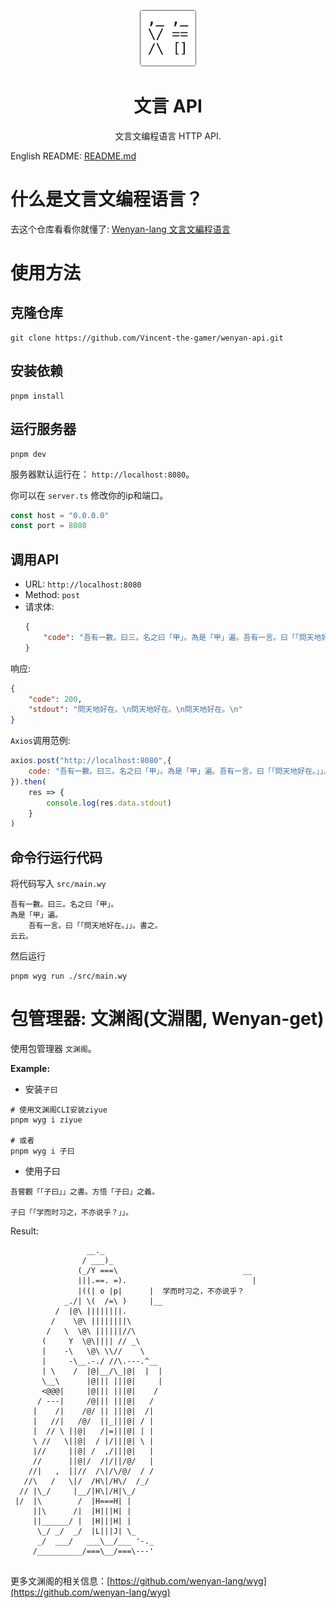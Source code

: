 <p align="center">
    <img src="./.github/wenyan.png" style="height: 90px;"/>
</p>
<h1 align="center">文言 API</h1>
<p align="center">文言文编程语言 HTTP API.</p>

English README: [README.md](./README.md)

# 什么是文言文编程语言？
去这个仓库看看你就懂了: [Wenyan-lang 文言文編程语言](https://github.com/wenyan-lang/wenyan)

# 使用方法

## 克隆仓库
~~~shell
git clone https://github.com/Vincent-the-gamer/wenyan-api.git
~~~

## 安装依赖
~~~shell
pnpm install
~~~

## 运行服务器
~~~shell
pnpm dev
~~~

服务器默认运行在： `http://localhost:8080`。

你可以在 `server.ts` 修改你的ip和端口。

~~~typescript
const host = "0.0.0.0"
const port = 8080
~~~

## 调用API
* URL: `http://localhost:8080`
* Method: `post`
* 请求体: 
    ~~~json
    {
        "code": "吾有一數。曰三。名之曰「甲」。為是「甲」遍。吾有一言。曰「「問天地好在。」」。書之。云云。"
    }
    ~~~

响应:

~~~json
{
	"code": 200,
	"stdout": "問天地好在。\n問天地好在。\n問天地好在。\n"
}
~~~

`Axios`调用范例:

~~~js
axios.post("http://localhost:8080",{
    code: "吾有一數。曰三。名之曰「甲」。為是「甲」遍。吾有一言。曰「「問天地好在。」」。書之。云云。"
}).then(
    res => {
        console.log(res.data.stdout)
    }
)
~~~

## 命令行运行代码
将代码写入 `src/main.wy`
```
吾有一數。曰三。名之曰「甲」。
為是「甲」遍。
    吾有一言。曰「「問天地好在。」」。書之。
云云。
```

然后运行

```shell
pnpm wyg run ./src/main.wy
```

# 包管理器: 文渊阁(文淵閣, Wenyan-get)

使用包管理器 `文渊阁`。

**Example:**

* 安装`子曰`
~~~shell
# 使用文渊阁CLI安装ziyue
pnpm wyg i ziyue 

# 或者
pnpm wyg i 子曰
~~~

* 使用子曰
~~~
吾嘗觀「「子曰」」之書。方悟「子曰」之義。 

子曰「「学而时习之，不亦说乎？」」。 
~~~

Result:

~~~
                 __._                                    
                / ___)_                                  
               (_/Y ===\                            __  
               |||.==. =).                            |  
               |((| o |p|      |  学而时习之，不亦说乎？
            _./| \(  /=\ )     |__                     
          /  |@\ ||||||||.                              
         /    \@\ ||||||||\                           
        /   \  \@\ ||||||//\                         
       (     Y  \@\|||| // _\                         
       |    -\   \@\ \\//    \                     
       |     -\__.-./ //\.---.^__                      
       | \    /  |@|__/\_|@|  |  |                     
       \__\      |@||| |||@|     |                     
       <@@@|     |@||| |||@|    /                        
      / ---|     /@||| |||@|   /                         
     |    /|    /@/ || |||@|  /|                         
     |   //|   /@/  ||_|||@| / |                         
     |  // \ ||@|   /|=|||@| | |                        
     \ //   \||@|  / |/|||@| \ |                      
     |//     ||@| /  ,/|||@|   |                         
     //      ||@|/  /|/||/@/   |                         
    //|   ,  ||//  /\|/\/@/  / /                       
   //\   /   \|/  /H\|/H\/  /_/                      
  // |\_/     |__/|H\|/H|\_/                          
 |/  |\        /  |H===H| |                             
     ||\      /|  |H|||H| |                             
     ||______/ |  |H|||H| |                              
      \_/ _/  _/  |L|||J| \_                           
      _/  ___/   ___\__/___ '-._                        
     /__________/===\__/===\---'                       
                                                                                    
~~~

更多文渊阁的相关信息：[https://github.com/wenyan-lang/wyg](https://github.com/wenyan-lang/wyg)